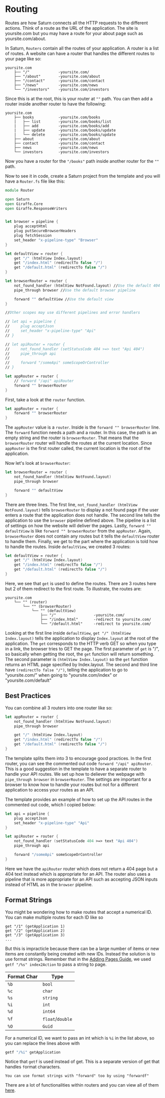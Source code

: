 # Routing

Routes are how Saturn connects all the HTTP requests to the different actions. Think of a route as the URL of the application. The site is yoursite.com but you may have a route for your about page such as yoursite.com/about.

In Saturn, `Routers` contain all the routes of your application. A router is a list of routes. A website can have a router that handles the different routes to your page like so:

    yoursite.com
        ├── "/"             -yoursite.com/
        ├── "/about"        -yoursite.com/about
        ├── "/contact"      -yoursite.com/contact
        ├── "/news"         -yoursite.com/news
        └── "/investors"    -yoursite.com/investors

Since this is at the root, this is your router at `""` path. You can then add a router inside another router to have the following:

    yoursite.com
        ├── books           -yoursite.com/books
        |   ├── list        -yoursite.com/books/list
        |   ├── add         -yoursite.com/books/add
        |   ├── update      -yoursite.com/books/update
        |   └── delete      -yoursite.com/books/update
        ├── about           -yoursite.com/about
        ├── contact         -yoursite.com/contact
        ├── news            -yoursite.com/news
        └── investors       -yoursite.com/investors

Now you have a router for the `"/books"` path inside another router for the `""` path.

Now to see it in code, create a Saturn project from the template and you will have a `Router.fs` file like this:

```fsharp
module Router

open Saturn
open Giraffe.Core
open Giraffe.ResponseWriters


let browser = pipeline {
    plug acceptHtml
    plug putSecureBrowserHeaders
    plug fetchSession
    set_header "x-pipeline-type" "Browser"
}

let defaultView = router {
    get "/" (htmlView Index.layout)
    get "/index.html" (redirectTo false "/")
    get "/default.html" (redirectTo false "/")
}

let browserRouter = router {
    not_found_handler (htmlView NotFound.layout) //Use the default 404 webpage
    pipe_through browser //Use the default browser pipeline

    forward "" defaultView //Use the default view
}

//Other scopes may use different pipelines and error handlers

// let api = pipeline {
//     plug acceptJson
//     set_header "x-pipeline-type" "Api"
// }

// let apiRouter = router {
//     not_found_handler (setStatusCode 404 >=> text "Api 404")
//     pipe_through api
//
//     forward "/someApi" someScopeOrController
// }

let appRouter = router {
    // forward "/api" apiRouter
    forward "" browserRouter
}
```

First, take a look at the `router` function.

```fsharp
let appRouter = router {
    forward "" browserRouter
}
```

The `appRouter` value is a `router`. Inside is the `forward "" browserRouter` line. The `forward` function needs a path and a router. In this case, the path is an empty string and the router is `browserRouter`. That means that the `browserRouter` router will handle the routes at the current location. Since `appRouter` is the first router called, the current location is the root of the application.

Now let's look at `browserRouter`:

```fsharp
let browserRouter = router {
    not_found_handler (htmlView NotFound.layout)
    pipe_through browser

    forward "" defaultView
}
```

There are three lines. The first line, `not_found_handler (htmlView NotFound.layout)` tells `browserRouter` to display a not found page if the user enters a route that the application does not handle. The second line tells the application to use the `browser` pipeline defined above. The pipeline is a list of settings on how the website will deliver the pages. Lastly, `forward "" defaultView` is like `forward "" browserRouter` from the `appRouter`. Again, `browserRouter` does not contain any routes but it tells the `defaultView` router to handle them. Finally, we get to the part where the application is told how to handle the routes. Inside `defaultView`, we created 3 routes:

```fsharp
let defaultView = router {
    get "/" (htmlView Index.layout)
    get "/index.html" (redirectTo false "/")
    get "/default.html" (redirectTo false "/")
}
```

Here, we see that `get` is used to define the routes. There are 3 routes here but 2 of them redirect to the first route. To illustrate, the routes are:

    yoursite.com
        └── "" (router)
            └── "" (browserRouter)
                └── "" (defaultView)
                    ├── "/"                 -yoursite.com/
                    ├── "/index.html"       -redirect to yoursite.com/
                    └── "/default.html"     -redirect to yoursite.com/

Looking at the first line inside `defaultView`, `get "/" (htmlView Index.layout)` tells the application to display `Index.layout` at the root of the application. The `get` corresponds to the HTTP verb GET so when you type in a link, the browser tries to GET the page. The first parameter of `get` is "/", so basically when getting the root, the `get` function will return something. The second parameter is `(htmlView Index.layout)` so the `get` function returns an HTML page specified by Index.layout. The second and third line have `(redirectTo false "/")`, telling the application to go to "yoursite.com/" when going to "yoursite.com/index" or "yoursite.com/default"

## Best Practices

You can combine all 3 routers into one router like so:

```fsharp
let appRouter = router {
    not_found_handler (htmlView NotFound.layout)
    pipe_through browser

    get "/" (htmlView Index.layout)
    get "/index.html" (redirectTo false "/")
    get "/default.html" (redirectTo false "/")
}
```

The template splits them into 3 to encourage good practices. In the first router, you can see the commented out code `forward "/api" apiRouter`. This is a good suggestion in the template to have a separate router to handle your API routes. We set up how to deliever the webpage with `pipe_through browser` in `browserRouter`. The settings are important for a browser to know how to handle your routes but not for a different application to access your routes as an API.

The template provides an example of how to set up the API routes in the commented out code, which I copied below:

```fsharp
let api = pipeline {
    plug acceptJson
    set_header "x-pipeline-type" "Api"
}

let apiRouter = router {
    not_found_handler (setStatusCode 404 >=> text "Api 404")
    pipe_through api

    forward "/someApi" someScopeOrController
}

```

Here we have the `apiRouter` router which does not return a 404 page but a 404 text instead which is appropriate for an API. The router also uses a pipeline that is more appropriate for an API such as accepting JSON inputs instead of HTML as in the `browser` pipeline.

## Format Strings

You might be wondering how to make routes that accept a numerical ID. You can make multiple routes for each ID like so

    get "/1" (getApplication 1)
    get "/2" (getApplication 2)
    get "/3" (getApplication 3)
    ...

But this is impracticle because there can be a large number of items or new items are constantly being created with new IDs. Instead the solution is to use format strings. Remember that in the [Adding Pages Guide](adding-pages.md), we used `getf "/%s" index2Action` to pass a string to page.

| Format Char | Type |
| ----------- | ---- |
| `%b` | `bool` |
| `%c` | `char` |
| `%s` | `string` |
| `%i` | `int` |
| `%d` | `int64` |
| `%f` | `float`/`double` |
| `%O` | `Guid` |

For a numerical ID, we want to pass an int which is `%i` in the list above, so you can replace the lines above with

```fsharp
getf "/%i" getApplication
```

Notice that `getf` is used instead of get. This is a separate version of get that handles `f`ormat characters.

    You can use format strings with "forward" too by using "forwardf"

There are a lot of functionalities within routers and you can view all of them [here](../api/router).